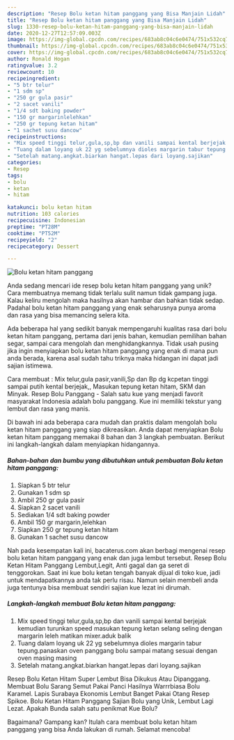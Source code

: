 ```yaml
---
description: "Resep Bolu ketan hitam panggang yang Bisa Manjain Lidah"
title: "Resep Bolu ketan hitam panggang yang Bisa Manjain Lidah"
slug: 1330-resep-bolu-ketan-hitam-panggang-yang-bisa-manjain-lidah
date: 2020-12-27T12:57:09.003Z
image: https://img-global.cpcdn.com/recipes/683ab8c04c6e0474/751x532cq70/bolu-ketan-hitam-panggang-foto-resep-utama.jpg
thumbnail: https://img-global.cpcdn.com/recipes/683ab8c04c6e0474/751x532cq70/bolu-ketan-hitam-panggang-foto-resep-utama.jpg
cover: https://img-global.cpcdn.com/recipes/683ab8c04c6e0474/751x532cq70/bolu-ketan-hitam-panggang-foto-resep-utama.jpg
author: Ronald Hogan
ratingvalue: 3.2
reviewcount: 10
recipeingredient:
- "5 btr telur"
- "1 sdm sp"
- "250 gr gula pasir"
- "2 sacet vanili"
- "1/4 sdt baking powder"
- "150 gr margarinlelehkan"
- "250 gr tepung ketan hitam"
- "1 sachet susu dancow"
recipeinstructions:
- "Mix speed tinggi telur,gula,sp,bp dan vanili sampai kental berjejak kemudian turunkan speed masukan tepung ketan selang seling dengan margarin leleh matikan mixer.aduk balik"
- "Tuang dalam loyang uk 22 yg sebelumnya dioles margarin tabur tepung.panaskan oven panggang bolu sampai matang sesuai dengan oven masing masing"
- "Setelah matang.angkat.biarkan hangat.lepas dari loyang.sajikan"
categories:
- Resep
tags:
- bolu
- ketan
- hitam

katakunci: bolu ketan hitam 
nutrition: 103 calories
recipecuisine: Indonesian
preptime: "PT28M"
cooktime: "PT52M"
recipeyield: "2"
recipecategory: Dessert

---
```



![Bolu ketan hitam panggang](https://img-global.cpcdn.com/recipes/683ab8c04c6e0474/751x532cq70/bolu-ketan-hitam-panggang-foto-resep-utama.jpg)

Anda sedang mencari ide resep bolu ketan hitam panggang yang unik? Cara membuatnya memang tidak terlalu sulit namun tidak gampang juga. Kalau keliru mengolah maka hasilnya akan hambar dan bahkan tidak sedap. Padahal bolu ketan hitam panggang yang enak seharusnya punya aroma dan rasa yang bisa memancing selera kita.

Ada beberapa hal yang sedikit banyak mempengaruhi kualitas rasa dari bolu ketan hitam panggang, pertama dari jenis bahan, kemudian pemilihan bahan segar, sampai cara mengolah dan menghidangkannya. Tidak usah pusing jika ingin menyiapkan bolu ketan hitam panggang yang enak di mana pun anda berada, karena asal sudah tahu triknya maka hidangan ini dapat jadi sajian istimewa.

Cara membuat : Mix telur,gula pasir,vanili,Sp dan Bp dg kcpetan tinggi sampai putih kental berjejak,, Masukan tepung ketan hitam, SKM dan Minyak. Resep Bolu Panggang - Salah satu kue yang menjadi favorit masyarakat Indonesia adalah bolu panggang. Kue ini memiliki tekstur yang lembut dan rasa yang manis.


Di bawah ini ada beberapa cara mudah dan praktis dalam mengolah bolu ketan hitam panggang yang siap dikreasikan. Anda dapat menyiapkan Bolu ketan hitam panggang memakai 8 bahan dan 3 langkah pembuatan. Berikut ini langkah-langkah dalam menyiapkan hidangannya.

<!--inarticleads1-->

##### Bahan-bahan dan bumbu yang dibutuhkan untuk pembuatan Bolu ketan hitam panggang:

1. Siapkan 5 btr telur
1. Gunakan 1 sdm sp
1. Ambil 250 gr gula pasir
1. Siapkan 2 sacet vanili
1. Sediakan 1/4 sdt baking powder
1. Ambil 150 gr margarin,lelehkan
1. Siapkan 250 gr tepung ketan hitam
1. Gunakan 1 sachet susu dancow


Nah pada kesempatan kali ini, bacaterus.com akan berbagi mengenai resep bolu ketan hitam panggang yang enak dan juga lembut tersebut. Resep Bolu Ketan Hitam Panggang Lembut,Legit, Anti gagal dan ga seret di tenggorokan. Saat ini kue bolu ketan tengah banyak dijual di toko kue, jadi untuk mendapatkannya anda tak perlu risau. Namun selain membeli anda juga tentunya bisa membuat sendiri sajian kue lezat ini dirumah. 

<!--inarticleads2-->

##### Langkah-langkah membuat Bolu ketan hitam panggang:

1. Mix speed tinggi telur,gula,sp,bp dan vanili sampai kental berjejak kemudian turunkan speed masukan tepung ketan selang seling dengan margarin leleh matikan mixer.aduk balik
1. Tuang dalam loyang uk 22 yg sebelumnya dioles margarin tabur tepung.panaskan oven panggang bolu sampai matang sesuai dengan oven masing masing
1. Setelah matang.angkat.biarkan hangat.lepas dari loyang.sajikan


Resep Bolu Ketan Hitam Super Lembut Bisa Dikukus Atau Dipanggang. Membuat Bolu Sarang Semut Pakai Panci Hasilnya Warrrbiasa Bolu Karamel. Lapis Surabaya Ekonomis Lembut Banget Pakai Otang Resep Spikoe. Bolu Ketan Hitam Panggang Sajian Bolu yang Unik, Lembut Lagi Lezat. Apakah Bunda salah satu penikmat Kue Bolu? 

Bagaimana? Gampang kan? Itulah cara membuat bolu ketan hitam panggang yang bisa Anda lakukan di rumah. Selamat mencoba!
